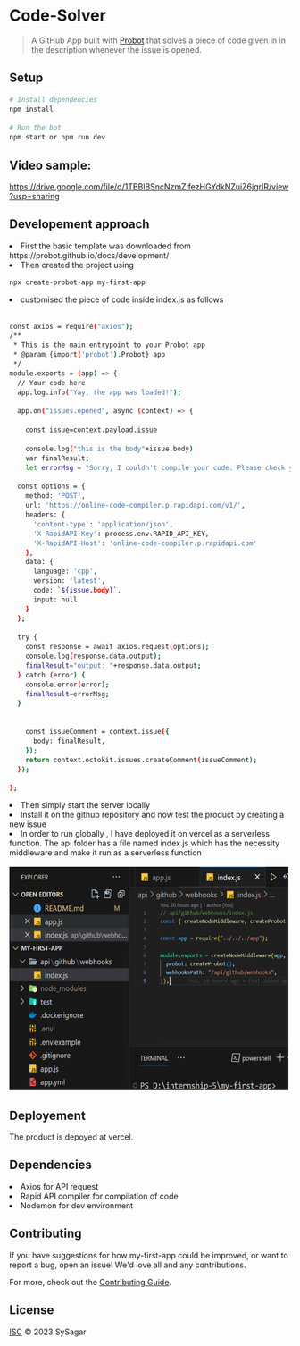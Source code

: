 # Code-Solver

>  A GitHub App built with [Probot](https://github.com/probot/probot) that solves a piece of code given in in the description whenever the issue is opened.

## Setup

```sh
# Install dependencies
npm install

# Run the bot
npm start or npm run dev
```

## Video sample:

<a>https://drive.google.com/file/d/1TBBlBSncNzmZifezHGYdkNZuiZ6jgrIR/view?usp=sharing</a>

## Developement approach

<li>First the basic template was downloaded from https://probot.github.io/docs/development/</li>
<li>Then created the project using</li>

```sh
npx create-probot-app my-first-app
```

<li>customised the piece of code inside index.js as follows</li>

```sh

const axios = require("axios");
/**
 * This is the main entrypoint to your Probot app
 * @param {import('probot').Probot} app
 */
module.exports = (app) => {
  // Your code here
  app.log.info("Yay, the app was loaded!");

  app.on("issues.opened", async (context) => {
 
    const issue=context.payload.issue

    console.log("this is the body"+issue.body)
    var finalResult;
    let errorMsg = "Sorry, I couldn't compile your code. Please check your code and try again."

  const options = {
    method: 'POST',
    url: 'https://online-code-compiler.p.rapidapi.com/v1/',
    headers: {
      'content-type': 'application/json',
      'X-RapidAPI-Key': process.env.RAPID_API_KEY,
      'X-RapidAPI-Host': 'online-code-compiler.p.rapidapi.com'
    },
    data: {
      language: 'cpp',
      version: 'latest',
      code: `${issue.body}`,
      input: null
    }
  };
  
  try {
    const response = await axios.request(options);
    console.log(response.data.output);
    finalResult="output: "+response.data.output;
  } catch (error) {
    console.error(error);
    finalResult=errorMsg;
  }
  

    const issueComment = context.issue({
      body: finalResult,
    });
    return context.octokit.issues.createComment(issueComment);
  });

};

```

<li>Then simply start the server locally</li>

<li>Install it on the github repository and now test the product by creating a new issue</li>
<li>In order to run globally , I have deployed it on vercel as a serverless function. The api folder has a file named index.js which has the necessity middleware and make it run as a serverless function</li>

<br/>

<img src="Capture.PNG" width="500px" height="400px"/>

## Deployement
The product is depoyed at vercel. 


## Dependencies
<li>Axios for API request</li>
<li>Rapid API compiler  for compilation of code</li>
<li>Nodemon for dev environment</li>

## Contributing

If you have suggestions for how my-first-app could be improved, or want to report a bug, open an issue! We'd love all and any contributions.

For more, check out the [Contributing Guide](CONTRIBUTING.md).

## License

[ISC](LICENSE) © 2023 SySagar
